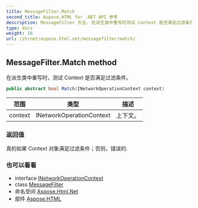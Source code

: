 ```yaml
---
title: MessageFilter.Match
second_title: Aspose.HTML for .NET API 参考
description: MessageFilter 方法. 在派生类中重写时测试 Context 是否满足过滤条件
type: docs
weight: 10
url: /zh/net/aspose.html.net/messagefilter/match/
---
```

## MessageFilter.Match method

在派生类中重写时，测试 Context 是否满足过滤条件。

```csharp
public abstract bool Match(INetworkOperationContext context)
```

| 范围 | 类型 | 描述 |
| --- | --- | --- |
| context | INetworkOperationContext | 上下文。 |

### 返回值

真的如果 Context 对象满足过滤条件；否则，错误的.

### 也可以看看

* interface [INetworkOperationContext](../../inetworkoperationcontext/)
* class [MessageFilter](../)
* 命名空间 [Aspose.Html.Net](../../messagefilter/)
* 部件 [Aspose.HTML](../../../)



